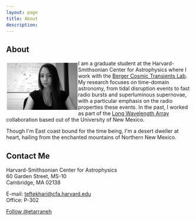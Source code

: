 ```yaml
---
layout: page
title: About
description: 
---
```

## About

<img src="images/profilepic.jpg" align="left" width="38%" style="display:inline;margin:7px 2px 2px 2px;"> I am a graduate student at the Harvard-Smithsonian Center for Astrophysics where I work with the <a href="https://www.transients.science/">Berger Cosmic Transients Lab</a>. My research focuses on time-domain astronomy, from tidal disruption events to fast radio bursts and superluminous supernovae, with a particular emphasis on the radio properties these events. In the past, I worked as part of the [Long Wavelength Array](http://www.phys.unm.edu/~lwa/index.html) collaboration based out of the University of New Mexico.

Though I'm East coast bound for the time being, I'm a desert dweller at heart, hailing from the enchanted mountains of Northern New Mexico.

## Contact Me

Harvard-Smithsonian Center for Astrophysics  
60 Garden Street, MS-10  
Cambridge, MA 02138  

E-mail: [teftekhari@cfa.harvard.edu](mailto:teftekhari@cfa.harvard.edu)  
Office: P-302

<a href="https://twitter.com/etarraneh" class="twitter-follow-button" data-show-count="false">Follow @etarraneh</a><script async src="//platform.twitter.com/widgets.js" charset="utf-8"></script>




